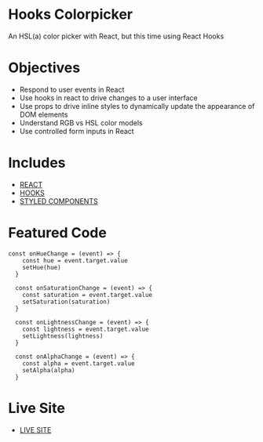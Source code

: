 # Hooks Colorpicker

An HSL(a) color picker with React, but this time using React Hooks

# Objectives

- Respond to user events in React
- Use hooks in react to drive changes to a user interface
- Use props to drive inline styles to dynamically update the appearance of DOM elements
- Understand RGB vs HSL color models
- Use controlled form inputs in React

# Includes

- [REACT](https://reactjs.org/docs/getting-started.html)
- [HOOKS](https://reactjs.org/docs/hooks-intro.html)
- [STYLED COMPONENTS](https://styled-components.com/)

# Featured Code

```JSX
const onHueChange = (event) => {
    const hue = event.target.value
    setHue(hue)
  }

  const onSaturationChange = (event) => {
    const saturation = event.target.value
    setSaturation(saturation)
  }

  const onLightnessChange = (event) => {
    const lightness = event.target.value
    setLightness(lightness)
  }

  const onAlphaChange = (event) => {
    const alpha = event.target.value
    setAlpha(alpha)
  }
```

# Live Site

- [LIVE SITE](https://hooks-colorpicker-sam.netlify.app/)
